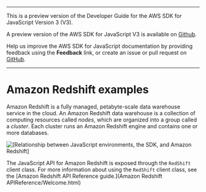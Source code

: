 --------

This is a preview version of the Developer Guide for the AWS SDK for JavaScript Version 3 \(V3\)\.

A preview version of the AWS SDK for JavaScript V3 is available on [Github](https://github.com/aws/aws-sdk-js-v3)\.

Help us improve the AWS SDK for JavaScript documentation by providing feedback using the **Feedback** link, or create an issue or pull request on [GitHub](https://github.com/awsdocs/aws-sdk-for-javascript-v3)\.

--------

# Amazon Redshift examples<a name="redshift-examples"></a>

Amazon Redshift is a fully managed, petabyte\-scale data warehouse service in the cloud\. An Amazon Redshift data warehouse is a collection of computing resources called *nodes*, which are organized into a group called a *cluster*\. Each cluster runs an Amazon Redshift engine and contains one or more databases\.

![\[Relationship between JavaScript environments, the SDK, and Amazon Redshift\]](http://docs.aws.amazon.com/sdk-for-javascript/v3/developer-guide/images/code-samples-redshift.png)

The JavaScript API for Amazon Redshift is exposed through the `RedShift` client class\. For more information about using the `RedShift` client class, see the [Amazon Redshift API Reference guide\.](Amazon Redshift APIReference/Welcome.html)